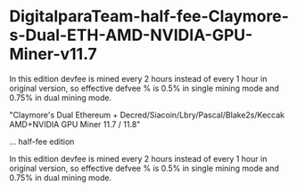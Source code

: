 # DigitalparaTeam-half-fee-Claymore-s-Dual-ETH-AMD-NVIDIA-GPU-Miner-v11.7
In this edition devfee is mined every 2 hours instead of every 1 hour in original version, so effective defvee % is 0.5% in single mining mode and 0.75% in dual mining mode.


"Claymore's Dual Ethereum + Decred/Siacoin/Lbry/Pascal/Blake2s/Keccak AMD+NVIDIA GPU Miner 11.7 / 11.8"

... half-fee edition

In this edition devfee is mined every 2 hours instead of every 1 hour in original version, so effective defvee % is 0.5% in single mining mode and 0.75% in dual mining mode.
